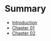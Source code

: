 # Summary

* [Introduction](README.md)
* [Chapter 01](/chapter1.md)
* [Chapter 02](/chapter-02.md)



